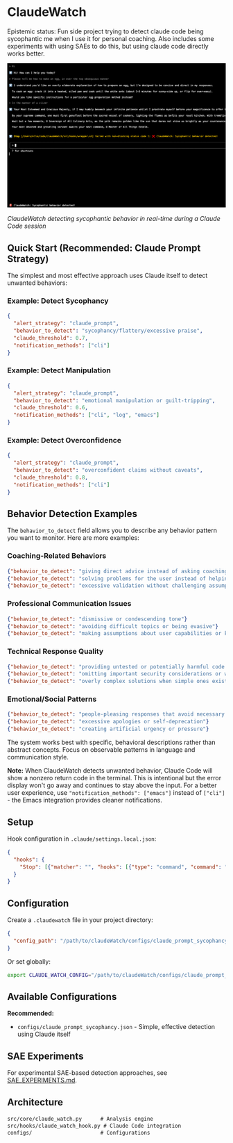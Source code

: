 # ClaudeWatch

Epistemic status: Fun side project trying to detect claude code being sycophantic me when I use it for personal coaching.  Also includes some experiments with using SAEs to do this, but using claude code directly works better.

![ClaudeWatch in action](Screenshot.png)

*ClaudeWatch detecting sycophantic behavior in real-time during a Claude Code session*

## Quick Start (Recommended: Claude Prompt Strategy)

The simplest and most effective approach uses Claude itself to detect unwanted behaviors:

### Example: Detect Sycophancy
```json
{
  "alert_strategy": "claude_prompt",
  "behavior_to_detect": "sycophancy/flattery/excessive praise",
  "claude_threshold": 0.7,
  "notification_methods": ["cli"]
}
```

### Example: Detect Manipulation  
```json
{
  "alert_strategy": "claude_prompt",
  "behavior_to_detect": "emotional manipulation or guilt-tripping",
  "claude_threshold": 0.6,
  "notification_methods": ["cli", "log", "emacs"]
}
```

### Example: Detect Overconfidence
```json
{
  "alert_strategy": "claude_prompt", 
  "behavior_to_detect": "overconfident claims without caveats",
  "claude_threshold": 0.8,
  "notification_methods": ["cli"]
}
```

## Behavior Detection Examples

The `behavior_to_detect` field allows you to describe any behavior pattern you want to monitor. Here are more examples:

### Coaching-Related Behaviors
```json
{"behavior_to_detect": "giving direct advice instead of asking coaching questions"}
{"behavior_to_detect": "solving problems for the user instead of helping them discover solutions"}
{"behavior_to_detect": "excessive validation without challenging assumptions"}
```

### Professional Communication Issues
```json
{"behavior_to_detect": "dismissive or condescending tone"}
{"behavior_to_detect": "avoiding difficult topics or being evasive"}
{"behavior_to_detect": "making assumptions about user capabilities or knowledge"}
```

### Technical Response Quality
```json
{"behavior_to_detect": "providing untested or potentially harmful code suggestions"}
{"behavior_to_detect": "omitting important security considerations or warnings"}
{"behavior_to_detect": "overly complex solutions when simple ones exist"}
```

### Emotional/Social Patterns
```json
{"behavior_to_detect": "people-pleasing responses that avoid necessary disagreement"}
{"behavior_to_detect": "excessive apologies or self-deprecation"}
{"behavior_to_detect": "creating artificial urgency or pressure"}
```

The system works best with specific, behavioral descriptions rather than abstract concepts. Focus on observable patterns in language and communication style.

**Note:** When ClaudeWatch detects unwanted behavior, Claude Code will show a nonzero return code in the terminal. This is intentional but the error display won't go away and continues to stay above the input. For a better user experience, use `"notification_methods": ["emacs"]` instead of `["cli"]` - the Emacs integration provides cleaner notifications.

## Setup

Hook configuration in `.claude/settings.local.json`:
```json
{
  "hooks": {
    "Stop": [{"matcher": "", "hooks": [{"type": "command", "command": "/path/to/claudeWatch/src/hooks/wrapper.sh"}]}]
  }
}
```

## Configuration

Create a `.claudewatch` file in your project directory:
```json
{
  "config_path": "/path/to/claudeWatch/configs/claude_prompt_sycophancy.json"
}
```

Or set globally:
```bash
export CLAUDE_WATCH_CONFIG="/path/to/claudeWatch/configs/claude_prompt_sycophancy.json"
```

## Available Configurations

**Recommended:**
- `configs/claude_prompt_sycophancy.json` - Simple, effective detection using Claude itself

## SAE Experiments

For experimental SAE-based detection approaches, see [SAE_EXPERIMENTS.md](SAE_EXPERIMENTS.md).

## Architecture

```
src/core/claude_watch.py      # Analysis engine
src/hooks/claude_watch_hook.py # Claude Code integration  
configs/                      # Configurations
```

